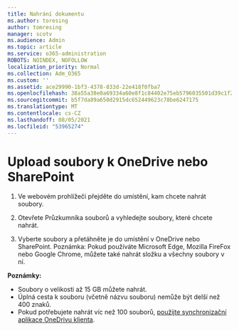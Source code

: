 ```yaml
---
title: Nahrání dokumentu
ms.author: toresing
author: tomresing
manager: scotv
ms.audience: Admin
ms.topic: article
ms.service: o365-administration
ROBOTS: NOINDEX, NOFOLLOW
localization_priority: Normal
ms.collection: Adm_O365
ms.custom: ''
ms.assetid: ace29990-1bf3-4378-833d-22e418f0fba7
ms.openlocfilehash: 38a55a38e0a69334a60e8f1c84402e75eb5796035501d39c1f217fe194dae432
ms.sourcegitcommit: b5f7da89a650d2915dc652449623c78be6247175
ms.translationtype: MT
ms.contentlocale: cs-CZ
ms.lasthandoff: 08/05/2021
ms.locfileid: "53965274"
---
```

# <a name="upload-files-to-onedrive-or-sharepoint"></a>Upload soubory k OneDrive nebo SharePoint

1. Ve webovém prohlížeči přejděte do umístění, kam chcete nahrát soubory.
    
2. Otevřete Průzkumníka souborů a vyhledejte soubory, které chcete nahrát.
    
3. Vyberte soubory a přetáhněte je do umístění v OneDrive nebo SharePoint. Poznámka: Pokud používáte Microsoft Edge, Mozilla FireFox nebo Google Chrome, můžete také nahrát složku a všechny soubory v ní.
    
**Poznámky:**

- Soubory o velikosti až 15 GB můžete nahrát. 
- Úplná cesta k souboru (včetně názvu souboru) nemůže být delší než 400 znaků. 
- Pokud potřebujete nahrát víc než 100 souborů, [použijte synchronizační aplikace OneDrivu klienta](https://go.microsoft.com/fwlink/?linkid=866427). 
  

